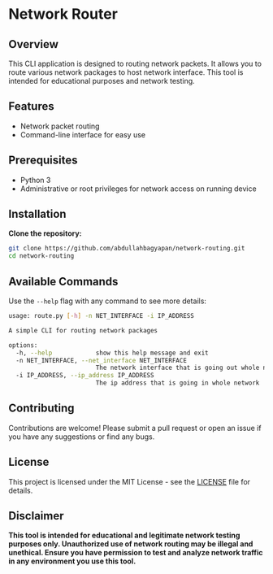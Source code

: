 # Network Router

## Overview

This CLI application is designed to routing network packets. It allows you to route various network packages to host network interface. This tool is intended for educational purposes and network testing.

## Features

- Network packet routing
- Command-line interface for easy use

## Prerequisites

- Python 3
- Administrative or root privileges for network access on running device

## Installation

**Clone the repository:**

```bash
git clone https://github.com/abdullahbagyapan/network-routing.git
cd network-routing
```

## Available Commands

Use the `--help` flag with any command to see more details:

```bash
usage: route.py [-h] -n NET_INTERFACE -i IP_ADDRESS

A simple CLI for routing network packages

options:
  -h, --help            show this help message and exit
  -n NET_INTERFACE, --net_interface NET_INTERFACE
                        The network interface that is going out whole network
  -i IP_ADDRESS, --ip_address IP_ADDRESS
                        The ip address that is going in whole network
```

## Contributing

Contributions are welcome! Please submit a pull request or open an issue if you have any suggestions or find any bugs.

## License

This project is licensed under the MIT License - see the [LICENSE](LICENSE) file for details.

## Disclaimer

**This tool is intended for educational and legitimate network testing purposes only. Unauthorized use of network routing may be illegal and unethical. Ensure you have permission to test and analyze network traffic in any environment you use this tool.**